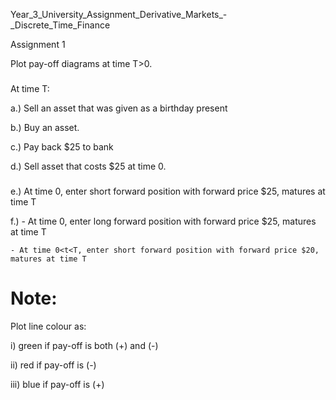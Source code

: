 Year_3_University_Assignment_Derivative_Markets_-_Discrete_Time_Finance


Assignment 1

Plot pay-off diagrams at time T>0.

###

At time T:

a.) Sell an asset that was given as a birthday present

b.) Buy an asset.

c.) Pay back $25 to bank

d.) Sell asset that costs $25 at time 0.

###

e.) At time 0, enter short forward position with forward price $25, matures at time T

f.) - At time 0, enter long forward position with forward price $25, matures at time T

    - At time 0<t<T, enter short forward position with forward price $20, matures at time T
    
   # Note:
   
   Plot line colour as:
   
   i)   green if pay-off is both (+) and (-)
   
   ii)  red if pay-off is (-)
   
   iii) blue if pay-off is (+)

